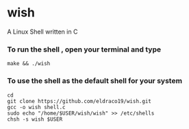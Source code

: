 # wish

A Linux Shell written in C

### To run the shell , open your terminal and type

```
make && ./wish
```


### To use the shell as the default shell for your system

```
cd
git clone https://github.com/eldraco19/wish.git
gcc -o wish shell.c
sudo echo "/home/$USER/wish/wish" >> /etc/shells
chsh -s wish $USER
```
